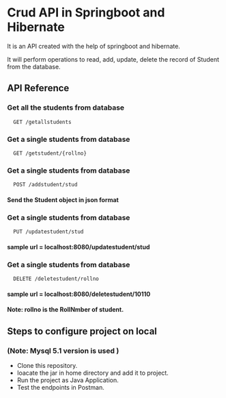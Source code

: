 
# Crud API in Springboot and Hibernate

It is an API created with the help of springboot and hibernate.

It will perform operations to read, add, update, delete the record of Student from the database.
## API Reference

### Get all the students from database

```http
  GET /getallstudents
```

### Get a single students from database

```http
  GET /getstudent/{rollno}
```

### Get a single students from database

```http
  POST /addstudent/stud
```
#### Send the Student object in json format

### Get a single students from database

```http
  PUT /updatestudent/stud
```
#### sample url = localhost:8080/updatestudent/stud

### Get a single students from database

```http
  DELETE /deletestudent/rollno
```
#### sample url = localhost:8080/deletestudent/10110


#### Note: rollno is the RollNmber of student.


## Steps to configure project on local
### (Note: Mysql 5.1 version is used )
- Clone this repository.
- loacate the jar in home directory and add it to project.
- Run the project as Java Application.
- Test the endpoints in Postman.

